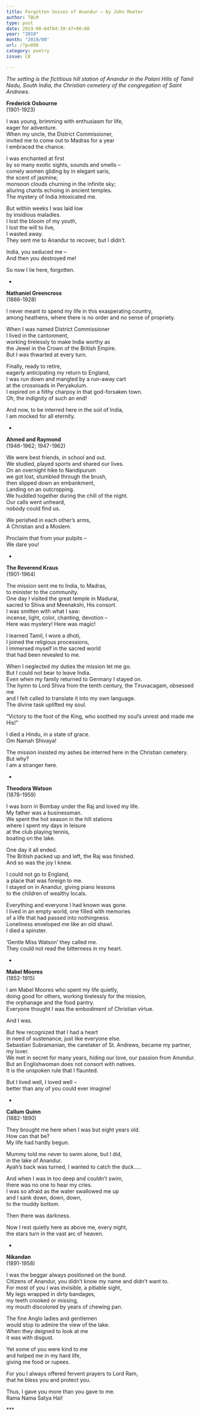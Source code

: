 ```yaml
---
title: Forgotten Voices of Anandur – by John Mueter
author: TBLM
type: post
date: 2019-08-04T04:39:47+00:00
year: "2019"
month: "2019/08"
url: /?p=890
category: poetry
issue: C8

---
```

_The setting is the fictitious hill station of Anandur in the Palani Hills of Tamil Nadu, South India, the Christian cemetery of the congregation of Saint Andrews._

**Frederick Osbourne**  
(1901-1923)

I was young, brimming with enthusiasm for life,  
eager for adventure.  
When my uncle, the District Commissioner,  
invited me to come out to Madras for a year  
I embraced the chance.

I was enchanted at first  
by so many exotic sights, sounds and smells &#8211;  
comely women gliding by in elegant saris,  
the scent of jasmine;  
monsoon clouds churning in the infinite sky;  
alluring chants echoing in ancient temples.  
The mystery of India intoxicated me.

But within weeks I was laid low  
by insidious maladies.  
I lost the bloom of my youth,  
I lost the will to live,  
I wasted away.  
They sent me to Anandur to recover, but I didn’t.

India, you seduced me &#8211;  
And then you destroyed me!

So now I lie here, forgotten.

*

**Nathaniel Greencross**  
(1866-1928)

I never meant to spend my life in this exasperating country,  
among heathens, where there is no order and no sense of propriety.

When I was named District Commissioner  
I lived in the cantonment,  
working tirelessly to make India worthy as  
the Jewel in the Crown of the British Empire.  
But I was thwarted at every turn.

Finally, ready to retire,  
eagerly anticipating my return to England,  
I was run down and mangled by a run-away cart  
at the crossroads in Peryakulum.  
I expired on a filthy charpoy in that god-forsaken town.  
Oh, the indignity of such an end!

And now, to be interred here in the soil of India,  
I am mocked for all eternity.

*

**Ahmed and Raymond**  
(1946-1962; 1947-1962)

We were best friends, in school and out.  
We studied, played sports and shared our lives.  
On an overnight hike to Nandipurum  
we got lost, stumbled through the brush,  
then slipped down an embankment,  
Landing on an outcropping.  
We huddled together during the chill of the night.  
Our calls went unheard,  
nobody could find us.

We perished in each other’s arms,  
A Christian and a Moslem.

Proclaim that from your pulpits &#8211;  
We dare you!

*

**The Reverend Kraus**  
(1901-1964)

The mission sent me to India, to Madras,  
to minister to the community.  
One day I visited the great temple in Madurai,  
sacred to Shiva and Meenakshi, His consort.  
I was smitten with what I saw:  
incense, light, color, chanting, devotion &#8211;  
Here was mystery! Here was magic!

I learned Tamil, I wore a dhoti,  
I joined the religious processions,  
I immersed myself in the sacred world  
that had been revealed to me.

When I neglected my duties the mission let me go.  
But I could not bear to leave India.  
Even when my family returned to Germany I stayed on.  
The hymn to Lord Shiva from the tenth century, the Tiruvacagam, obsessed me  
and I felt called to translate it into my own language.  
The divine task uplifted my soul.

“Victory to the foot of the King, who soothed my soul&#8217;s unrest and made me His!”

I died a Hindu, in a state of grace.  
Om Namah Shivaya!

The mission insisted my ashes be interred here in the Christian cemetery.  
But why?  
I am a stranger here.

*

**Theodora Watson**  
(1878-1959)

I was born in Bombay under the Raj and loved my life.  
My father was a businessman.  
We spent the hot season in the hill stations  
where I spent my days in leisure  
at the club playing tennis,  
boating on the lake.

One day it all ended.  
The British packed up and left, the Raj was finished.  
And so was the joy I knew.

I could not go to England,  
a place that was foreign to me.  
I stayed on in Anandur, giving piano lessons  
to the children of wealthy locals.

Everything and everyone I had known was gone.  
I lived in an empty world, one filled with memories  
of a life that had passed into nothingness.  
Loneliness enveloped me like an old shawl.  
I died a spinster.

‘Gentle Miss Watson’ they called me.  
They could not read the bitterness in my heart.

*

**Mabel Moores**  
(1852-1915)

I am Mabel Moores who spent my life quietly,  
doing good for others, working tirelessly for the mission,  
the orphanage and the food pantry.  
Everyone thought I was the embodiment of Christian virtue.

And I was.

But few recognized that I had a heart  
in need of sustenance, just like everyone else.  
Sebastian Subramanian, the caretaker of St. Andrews, became my partner, my lover.  
We met in secret for many years, hiding our love, our passion from Anundur.  
But an Englishwoman does not consort with natives.  
It is the unspoken rule that I flaunted.

But I lived well, I loved well &#8211;  
better than any of you could ever imagine!

*

**Callum Quinn**  
(1882-1890)

They brought me here when I was but eight years old.  
How can that be?  
My life had hardly begun.

Mummy told me never to swim alone, but I did,  
in the lake of Anandur.  
Ayah’s back was turned, I wanted to catch the duck…..

And when I was in too deep and couldn’t swim,  
there was no one to hear my cries.  
I was so afraid as the water swallowed me up  
and I sank down, down, down,  
to the muddy bottom.

Then there was darkness.

Now I rest quietly here as above me, every night,  
the stars turn in the vast arc of heaven.

*

**Nikandan**  
(1891-1958)

I was the beggar always positioned on the bund.  
Citizens of Anandur, you didn’t know my name and didn’t want to.  
For most of you I was invisible, a pitiable sight,  
My legs wrapped in dirty bandages,  
my teeth crooked or missing,  
my mouth discolored by years of chewing pan.

The fine Anglo ladies and gentlemen  
would stop to admire the view of the lake.  
When they deigned to look at me  
it was with disgust.

Yet some of you were kind to me  
and helped me in my hard life,  
giving me food or rupees.

For you I always offered fervent prayers to Lord Ram,  
that he bless you and protect you.

Thus, I gave you more than you gave to me.  
Rama Nama Satya Hai!

\***

